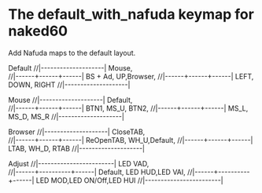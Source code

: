 # The default_with_nafuda keymap for naked60

Add Nafuda maps to the default layout.

Default
  //|--------------------|
             Mouse,       
  //|------+------+------|
    BS + Ad,    UP,Browser,
  //|------+------+------|
       LEFT,  DOWN, RIGHT 
  //|--------------------|

Mouse
  //|--------------------|
           Default,       
  //|------+------+------|
       BTN1,  MS_U,  BTN2,
  //|------+------+------|
       MS_L,  MS_D,  MS_R 
  //|--------------------|

Browser
  //|--------------------|
          CloseTAB,       
  //|------+------+------|
  ReOpenTAB,  WH_U,Default,
  //|------+------+------|
       LTAB,  WH_D,  RTAB 
  //|--------------------|

Adjust
  //|------------------------|
               LED VAD,       
  //|------+----------+------|
    Default,   LED HUD,LED VAI,
  //|------+----------+------|
    LED MOD,LED ON/Off,LED HUI 
  //|------------------------|
